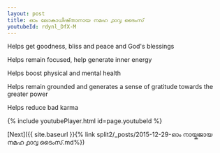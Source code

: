 ```yaml
---
layout: post
title: ഓം ലോകാധിഷ്‌താനായ നമഹ ൧൦൮ ടൈംസ്
youtubeId: rdynl_DfX-M
---
```

 
 
Helps get goodness, bliss and peace and God's blessings
 
Helps remain focused, help generate inner energy 
 
Helps boost physical and mental health 
 
Helps remain grounded and generates a sense of gratitude towards the greater power 
 
Helps reduce bad karma
 
 
 
 


{% include youtubePlayer.html id=page.youtubeId %}
 
[Next]({{ site.baseurl }}{% link  split2/_posts/2015-12-29-ഓം നായ്കജായ നമഹ ൧൦൮ ടൈംസ്.md%})
 
